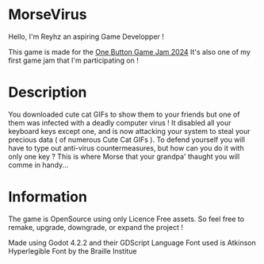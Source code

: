 # MorseVirus

Hello, I'm Reyhz an aspiring Game Developper !

This game is made for the [One Button Game Jam 2024](https://itch.io/jam/1-button-jam-2024)
It's also one of my first game jam that I'm participating on !



# Description

You downloaded cute cat GIFs to show them to your friends but one of them was infected with a deadly computer virus !
It disabled all your keyboard keys except one, and is now attacking your system to steal your precious data ( of numerous Cute Cat GIFs ).
To defend yourself you will have to type out anti-virus countermeasures, but how can you do it with only one key ? This is where Morse that your grandpa' thaught you will comme in handy...



# Information

The game is OpenSource using only Licence Free assets.
So feel free to remake, upgrade, downgrade, or expand the project !

Made using Godot 4.2.2 and their GDScript Language
Font used is Atkinson Hyperlegible Font by the Braille Institue

